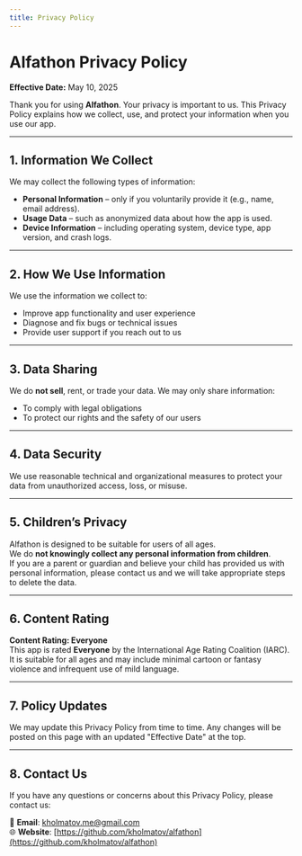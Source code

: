 ```yaml
---
title: Privacy Policy
---
```


# Alfathon Privacy Policy

**Effective Date:** May 10, 2025

Thank you for using **Alfathon**. Your privacy is important to us. This Privacy Policy explains how we collect, use, and protect your information when you use our app.

---

## 1. Information We Collect

We may collect the following types of information:

- **Personal Information** – only if you voluntarily provide it (e.g., name, email address).
- **Usage Data** – such as anonymized data about how the app is used.
- **Device Information** – including operating system, device type, app version, and crash logs.

---

## 2. How We Use Information

We use the information we collect to:

- Improve app functionality and user experience
- Diagnose and fix bugs or technical issues
- Provide user support if you reach out to us

---

## 3. Data Sharing

We do **not sell**, rent, or trade your data. We may only share information:

- To comply with legal obligations
- To protect our rights and the safety of our users

---

## 4. Data Security

We use reasonable technical and organizational measures to protect your data from unauthorized access, loss, or misuse.

---

## 5. Children’s Privacy

Alfathon is designed to be suitable for users of all ages.  
We do **not knowingly collect any personal information from children**.  
If you are a parent or guardian and believe your child has provided us with personal information, please contact us and we will take appropriate steps to delete the data.

---

## 6. Content Rating

**Content Rating: Everyone**  
This app is rated **Everyone** by the International Age Rating Coalition (IARC). It is suitable for all ages and may include minimal cartoon or fantasy violence and infrequent use of mild language.

---

## 7. Policy Updates

We may update this Privacy Policy from time to time. Any changes will be posted on this page with an updated "Effective Date" at the top.

---

## 8. Contact Us

If you have any questions or concerns about this Privacy Policy, please contact us:

📧 **Email**: [kholmatov.me@gmail.com](mailto:kholmatov.me@gmail.com)  
🌐 **Website**: [https://github.com/kholmatov/alfathon](https://github.com/kholmatov/alfathon)